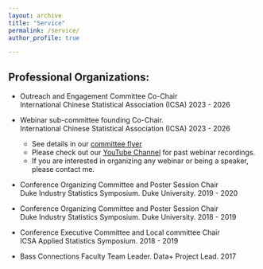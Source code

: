 ```yaml
---
layout: archive
title: "Service"
permalink: /service/
author_profile: true

---
```


Professional Organizations:
-----

* Outreach and Engagement Committee Co-Chair <br>
International Chinese Statistical Association (ICSA) 2023 - 2026<br>
* Webinar sub-committee founding Co-Chair. <br>
International Chinese Statistical Association (ICSA) 2023 - 2026 <br>
  * See details in our [committee flyer](../service/ICSA_webinar_committee_flyer.pdf)<br>
  * Please check out our [YouTube Channel](http://youtube.com/@ICSA-Webinar) for past webinar recordings. 
  * If you are interested in organizing any webinar or being a speaker, please contact me. 


* Conference Organizing Committee and Poster Session Chair <br>
Duke Industry Statistics Symposium. Duke University. 2019 - 2020

* Conference Organizing Committee and Poster Session Chair<br>
Duke Industry Statistics Symposium. Duke University. 2018 - 2019

* Conference Executive Committee and Local committee Chair<br>
ICSA Applied Statistics Symposium. 2018 - 2019

* Bass Connections Faculty Team Leader. Data+ Project Lead. 2017